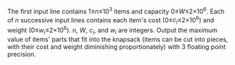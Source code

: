 The first input line contains 1&le;<i>n</i>&le;10<sup>3</sup> items and 
capacity 0&le;<i>W</i>&le;2&times;10<sup>6</sup>.
Each of <i>n</i> successive input lines contains each item's cost (0&le;<i>c<sub>i</sub></i>&le;2&times;10<sup>6</sup>) and weight (0&le;<i>w<sub>i</sub></i>&le;2&times;10<sup>6</sup>). <i>n</i>,  <i>W</i>, <i>c<sub>i</sub></i>, and <i>w<sub>i</sub></i> are integers.
Output the maximum value of items' parts that fit into the knapsack (items can be cut into pieces, with their cost and weight diminishing proportionately) with 3 floating point precision.
